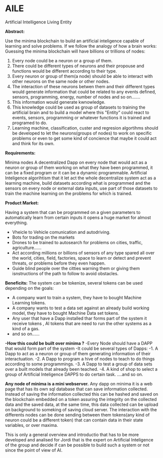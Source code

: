 # AILE
Artificial Intelligence Living Entity

**Abstract:**

Use the minima blockchain to build an artificial inteligence capable of learning and solve problems.
If we follow the analogy of how a brain works:
Guessing the minima blockchain will have billions or trillions of nodes:

1. Every node could be a neuron or a group of them.
2. There could be different types of neurons and their propouse and functions would be different according to their type.
3. Every neuron or group of them(a node) should be able to interact with other neurons on the same node or other nodes.
4. The interaction of these neurons betwen them and their different types would generate information that could be related to any events defined, sensors, programming, energy, number of nodes and so on.......
5. This information would generate kwnowledge.
6. This knowledge could be used as group of datasets to training the artificial brain and to build a model where this "Entity" could react to events, sensors, programming or whatever functions it is trained and programed to do.
7. Learning machine, classification, custer and regresion algortihms should be developed to let the neurons(groups of nodes) to work on specific problems or even to get some kind of concience that maybe it could act and think for its own.


**Requirements:**

Minima nodes
A decentralized Dapp on every node that would act as a neuron or group of them working on what they have been programmed, it can be a fixed program or it can be a dynamic programmable.
Artificial Inteligence algorihtism that it let act the whole decentralize system act as a learning machine, build datasets according what is programmed and the sensors on every node or external data inputs, use part of those datasets to train the machine learning on the problems for which is trained.

**Product Market:**

Having a system that can be programmed on a given parameters to automatically learn from certain inputs it opens a huge market for almost everything.
- Vheicle to Vehicle comunication and autodriving.
- Bots for trading on the markets 
- Drones to be trained to autosearch for problems on cities, traffic, agriculture......
- Act according millions or billions of sensors of any type spared all over the world, cities, field, factories, space to learn or detect and prevent threats, or problems before they even happen.
- Guide blind people over the citties warning them or giving them isnstructions of the path to follow to avoid obstacles.

**Beneficits:**
The system can be tokenize, several tokens can be used depending on the goals:
- A company want to train a system, they have to bought Machine Learning tokens.
- A company wants to test a data set against an already build working model, they have to bought Machine Data set tokens.
- Any user that have a Dapp installed thar forms part of the system it receive tokens , AI tokens that are need to run the other systems as a kind of a gas.
- and so on......

**-How this could be built over minima ?**
-Every Node should have a DAPP that would form part of the system
-It could be several types of Dapps:
-1. A Dapp to act as a neuron or group of them generating information of their interactuation.
-2. A Dapp to program a hive of nodes to teach to do things according to some programmings.
-3. A Dapp to test a group of data sets over a built models that already been teached.
-4. A kind of shop to select a group of Artificial Inteligence DAPPS to do certain task.
....and so on.

**Any node of minima is a mini webserver.**
Any dapp on minima it is a web page that has its own sql database that can save information collected.
Instead of saving the information collected this can be hashed and saved on the blockchain embedded on a token assuring the integrity on the collected data and the saved data, at the same time, this data collected can be upload on background to someking of saving cloud server.
The interaction with the differents nodes can be done sending between them tokens(any kind of neuron could be a different token) that can contain data in their state variables, or over maxima.


This is only a general overview and introductio that has to be more developed and analised for Jordi that is the expert on Artificial Inteligence of the group and decide if can be possible to build such a system or not since the point of view of AI.
